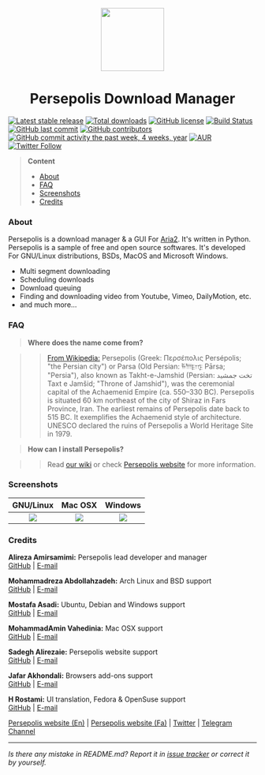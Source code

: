 <p align="center">
  <img src="https://persepolisdm.github.io/img/screen/persepolis_readme.png" width="128px"/>
</p>
<h1 align="center">Persepolis Download Manager</h1>

[![Latest stable release](https://img.shields.io/github/release/persepolisdm/persepolis.svg?maxAge=3600)](https://github.com/persepolisdm/persepolis/releases) [![Total downloads](https://img.shields.io/github/downloads/persepolisdm/persepolis/total.svg)](https://github.com/persepolisdm/persepolis) [![GitHub license](https://img.shields.io/github/license/persepolisdm/persepolis.svg)](https://github.com/persepolisdm/persepolis/blob/master/LICENSE) [![Build Status](https://travis-ci.org/persepolisdm/persepolis.svg?branch=master)](https://travis-ci.org/persepolisdm/persepolis) [![GitHub last commit](https://img.shields.io/github/last-commit/persepolisdm/persepolis.svg)](https://github.com/persepolisdm/persepolis/commits/master) [![GitHub contributors](https://img.shields.io/github/contributors/persepolisdm/persepolis.svg)](https://github.com/persepolisdm/persepolis/graphs/contributors) [![GitHub commit activity the past week, 4 weeks, year](https://img.shields.io/github/commit-activity/y/persepolisdm/persepolis.svg)](https://github.com/persepolisdm/persepolis/commits/master) [![AUR](https://img.shields.io/aur/version/persepolis.svg)](https://aur.archlinux.org/packages/persepolis) [![Twitter Follow](https://img.shields.io/twitter/follow/persepolisdm.svg?style=social&label=Follow)](https://twitter.com/persepolisdm)

> **Content**  
> - [About](https://github.com/persepolisdm/persepolis#about)  
> - [FAQ](https://github.com/persepolisdm/persepolis#faq)  
> - [Screenshots](https://github.com/persepolisdm/persepolis#screenshots)  
> - [Credits](https://github.com/persepolisdm/persepolis#credits)  

### **About**
Persepolis is a download manager & a GUI For [Aria2](https://github.com/aria2/aria2). It's written in Python. Persepolis is a sample of free and open source softwares. It's developed For GNU/Linux distributions, BSDs, MacOS and Microsoft Windows.  
- Multi segment downloading
- Scheduling downloads
- Download queuing
- Finding and downloading video from Youtube, Vimeo, DailyMotion, etc.  
- and much more...

### **FAQ**
> **Where does the name come from?**

> > [From Wikipedia:](https://en.wikipedia.org/wiki/Persepolis) Persepolis (Greek: Περσέπολις Persépolis; "the Persian city") or Parsa (Old Persian: 𐎱𐎠𐎼𐎿 Pārsa; "Persia"), 
also known as Takht-e-Jamshid (Persian: تخت جمشيد‎‎ Taxt e Jamšid; "Throne of Jamshid"),
was the ceremonial capital of the Achaemenid Empire (ca. 550–330 BC).
Persepolis is situated 60 km northeast of the city of Shiraz in Fars Province, Iran. The earliest remains of Persepolis date back to 515 BC. 
It exemplifies the Achaemenid style of architecture. UNESCO declared the ruins of Persepolis a World Heritage Site in 1979.

> **How can I install Persepolis?**

> > Read [our wiki](https://github.com/persepolisdm/persepolis/wiki) or check [Persepolis website](https://persepolisdm.github.io) for more information.


### **Screenshots**

|GNU/Linux|Mac OSX|Windows|  
|:---:|:---:|:---:|  
|![](https://persepolisdm.github.io/img/screen/persepolis.png)|![](https://persepolisdm.github.io/img/screen/mac.png)|![](https://persepolisdm.github.io/img/screen/windows.png)|

### Credits

**Alireza Amirsamimi:** Persepolis lead developer and manager  
[GitHub](https://github.com/alireza-amirsamimi) | [E-mail](alireza.amirsamimi@ubuntu.ir)

**Mohammadreza Abdollahzadeh:** Arch Linux and BSD support  
[GitHub](https://github.com/morealaz) | [E-mail](morealaz@gmail.com)

**Mostafa Asadi:** Ubuntu, Debian and Windows support  
[GitHub](https://github.com/mostafaasadi) | [E-mail](mostafaasadi73@gmail.com)

**MohammadAmin Vahedinia:** Mac OSX support  
[GitHub](https://github.com/Mr0Null) | [E-mail](persepolisdm@vahedinia.me)

**Sadegh Alirezaie:** Persepolis website support  
[GitHub](https://github.com/Alirezaies) | [E-mail](sadegh@webgo.ir)

**Jafar Akhondali:** Browsers add-ons support  
[GitHub](https://github.com/JafarAkhondali) | [E-mail](jafar.akhondali@yahoo.com)

**H Rostami:** UI translation, Fedora & OpenSuse support  
[GitHub](https://github.com/hayyan71) | [E-mail](hayyan71@yahoo.com)

[Persepolis website (En)](https://persepolisdm.github.io/) | [Persepolis website (Fa)](https://persepolisdm.github.io/fa) | [Twitter](https://twitter.com/persepolisdm) | [Telegram Channel](https://telegram.me/persepolisdm)

---
_Is there any mistake in README.md? Report it in [issue tracker](https://github.com/persepolisdm/persepolis/issues) or correct it by yourself._
